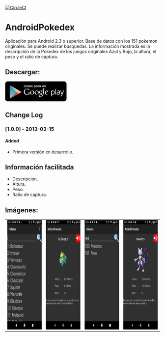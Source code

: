 [![CircleCI](https://dl.circleci.com/status-badge/img/gh/salinasdev/androidPokedex/tree/master.svg?style=svg)](https://dl.circleci.com/status-badge/redirect/gh/salinasdev/androidPokedex/tree/master)

# AndroidPokedex
Aplicación para Android 2.3 o superior. Base de datos con los 151 pokemon originales. Se puede realizar busquedas. La información mostrada es la descripción de la Pokedex de los juegos originales Azul y Rojo, la altura, el peso y el ratio de captura.

## Descargar:
<img alt='Próximamente en Google Play' src='https://github.com/salinasdev/androidPokedex/blob/master/images/androidmarket.png' width="200"/>


## Change Log
### [1.0.0] - 2013-03-15
#### Added
- Primera versión en desarrollo.

## Información facilitada

- Descripción.
- Altura.
- Peso.
- Ratio de captura.

## Imágenes:
<table border="0" cellpadding="0" cellspacing="0" width="100">
<tr>
<td><img src="https://github.com/salinasdev/androidPokedex/blob/master/images/1.png" width="200" height="356"></td>
<td><img src="https://github.com/salinasdev/androidPokedex/blob/master/images/2.png" width="200" height="356"></td>
<td><img src="https://github.com/salinasdev/androidPokedex/blob/master/images/4.png" width="200" height="356"></td>
<td><img src="https://github.com/salinasdev/androidPokedex/blob/master/images/5.png" width="200" height="356"></td>
</tr>
</table>

